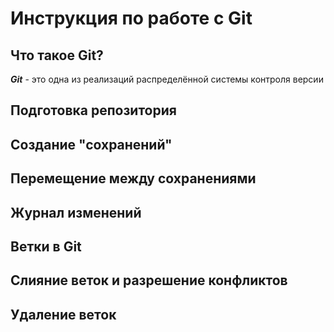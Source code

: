 # Инструкция по работе с Git

## Что такое Git?
***Git*** - это одна из реализаций распределённой системы контроля версии

## Подготовка репозитория

## Создание "сохранений"

## Перемещение между сохранениями

## Журнал изменений

## Ветки в Git

## Слияние веток и разрешение конфликтов

## Удаление веток